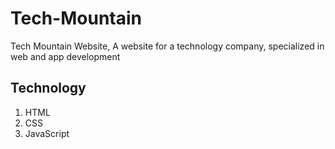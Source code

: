# Tech-Mountain

Tech Mountain Website, A website for a technology company, specialized in web and app development

## Technology

1. HTML
2. CSS
3. JavaScript


